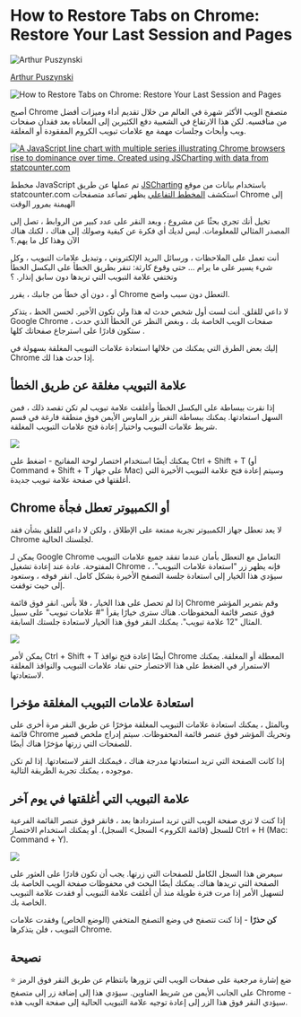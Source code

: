 # How to Restore Tabs on Chrome: Restore Your Last Session and Pages

![Arthur Puszynski](https://www.freecodecamp.org/news/content/images/size/w100/2019/12/gravatar.png)

[Arthur Puszynski](https://www.freecodecamp.org/news/author/arthur/)

![How to Restore Tabs on Chrome: Restore Your Last Session and Pages](https://www.freecodecamp.org/news/content/images/size/w2000/2020/03/chromeTabs.png)

أصبح Chrome متصفح الويب الأكثر شهرة في العالم من خلال تقديم أداء وميزات أفضل من منافسيه. لكن هذا الارتفاع في الشعبية دفع الكثيرين إلى المعاناه بعد فقدان صفحات ويب وأبحاث وجلسات مهمة مع علامات تبويب الكروم المفقودة أو المغلقة.

[![A JavaScript line chart with multiple series illustrating Chrome browsers rise to dominance over time. Created using JSCharting with data from statcounter.com](https://www.freecodecamp.org/news/content/images/2020/03/image-49.png)](https://jscharting.com/examples/chart-types/line/multi-series-trendline/)

مخطط JavaScript تم عملها عن طريق [JSCharting](https://jscharting.com/) باستخدام بيانات من موقع 
statcounter.com 
استكشف   [المخطط التفاعلي](https://jscharting.com/examples/chart-types/line/multi-series-trendline/)  يظهر تصاعد متصفحات Chrome إلى الهيمنة بمرور الوقت

تخيل أنك تجري بحثًا عن مشروع ، وبعد النقر على عدد كبير من الروابط ، تصل إلى المصدر المثالي للمعلومات. ليس لديك أي فكرة عن كيفية وصولك إلى هناك ، لكنك هناك الآن وهذا كل ما يهم.؟

أنت تعمل على الملاحظات ، ورسائل البريد الإلكتروني ، وتبديل علامات التبويب ، وكل شيء يسير على ما يرام ... حتى وقوع كارثة: تنقر بطريق الخطأ على البكسل الخطأ وتختفي علامة التبويب التي تريدها دون سابق إنذار. ؟

أو ، دون أي خطأ من جانبك ، يقرر Chrome التعطل دون سبب واضح.

لا داعي للقلق. أنت لست أول شخص حدث له هذا ولن تكون الأخير. لحسن الحظ ، يتذكر Google Chrome   صفحات الويب الخاصة بك ، وبغض النظر عن الخطأ الذي حدث ، ستكون قادرًا على استرجاع صفحاتك كلها .

إليك بعض الطرق التي يمكنك من خلالها استعادة علامات التبويب المغلقة بسهولة في Chrome إذا حدث هذا لك.
## علامة التبويب مغلقة عن طريق الخطأ

إذا نقرت ببساطة على البكسل الخطأ وأغلقت علامة تبويب لم تكن تقصد ذلك ، فمن السهل استعادتها. يمكنك ببساطة النقر بزر الماوس الأيمن فوق منطقة فارغة في قسم شريط علامات التبويب واختيار إعادة فتح علامات التبويب المغلقة.

![](https://www.freecodecamp.org/news/content/images/2020/03/image-20.png)

يمكنك أيضًا استخدام اختصار لوحة المفاتيح - اضغط على Ctrl + Shift + T (أو Command + Shift + T على جهاز Mac) وسيتم إعادة فتح علامة التبويب الأخيرة التي أغلقتها في صفحة علامة تبويب جديدة.

## Chrome أو الكمبيوتر تعطل فجأة

لا يعد تعطل جهاز الكمبيوتر تجربة ممتعة على الإطلاق ، ولكن لا داعي للقلق بشأن فقد Chrome لجلستك الحالية.

يمكن لـ Google Chrome التعامل مع التعطل بأمان عندما تفقد جميع علامات التبويب المفتوحة. عادة عند إعادة تشغيل Chrome ، فإنه يظهر زر "استعادة علامات التبويب". سيؤدي هذا الخيار إلى استعادة جلسة التصفح الأخيرة بشكل كامل. انقر فوقه ، وستعود إلى حيث توقفت.

إذا لم تحصل على هذا الخيار ، فلا بأس. انقر فوق قائمة Chrome وقم بتمرير المؤشر فوق عنصر قائمة المحفوظات. هناك سترى خيارًا يقرأ "# علامات تبويب" على سبيل المثال "12 علامة تبويب". يمكنك النقر فوق هذا الخيار لاستعادة جلستك السابقة.

![](https://www.freecodecamp.org/news/content/images/2020/03/image-19.png)

يمكن لأمر Ctrl + Shift + T أيضًا إعادة فتح نوافذ Chrome المعطلة أو المغلقة. يمكنك الاستمرار في الضغط على هذا الاختصار حتى نفاد علامات التبويب والنوافذ المغلقة لاستعادتها.

## استعادة علامات التبويب المغلقة مؤخرا

وبالمثل ، يمكنك استعادة علامات التبويب المغلقة مؤخرًا عن طريق النقر مرة أخرى على قائمة Chrome وتحريك المؤشر فوق عنصر قائمة المحفوظات. سيتم إدراج ملخص قصير للصفحات التي زرتها مؤخرًا هناك أيضًا.

إذا كانت الصفحة التي تريد استعادتها مدرجة هناك ، فيمكنك النقر لاستعادتها. إذا لم تكن موجوده ، يمكنك تجربة الطريقة التالية.

## علامة التبويب التي أغلقتها في يوم آخر 

إذا كنت لا ترى صفحة الويب التي تريد استردادها بعد ، فانقر فوق عنصر القائمة الفرعية للسجل (قائمة الكروم> السجل> السجل). أو يمكنك استخدام الاختصار Ctrl + H (Mac: Command + Y).

![](https://www.freecodecamp.org/news/content/images/2020/03/image-21.png)

سيعرض هذا السجل الكامل للصفحات التي زرتها. يجب أن تكون قادرًا على العثور على الصفحة التي تريدها هناك. يمكنك أيضًا البحث في محفوظات صفحة الويب الخاصة بك لتسهيل الأمر إذا مرت فترة طويلة منذ أن أغلقت علامة التبويب أو فقدت علامة التبويب الخاصة بك.

**كن حذرًا** - إذا كنت تتصفح في وضع التصفح المتخفي (الوضع الخاص) وفقدت علامات التبويب ، فلن يتذكرها Chrome.
## نصيحة

ضع إشارة مرجعية على صفحات الويب التي تزورها بانتظام عن طريق النقر فوق الرمز ⭐️ على الجانب الأيمن من شريط العناوين. سيؤدي هذا إلى إضافة زر إلى متصفح Chrome - سيؤدي النقر فوق هذا الزر إلى إعادة توجيه علامة التبويب الحالية إلى صفحة الويب هذه.
